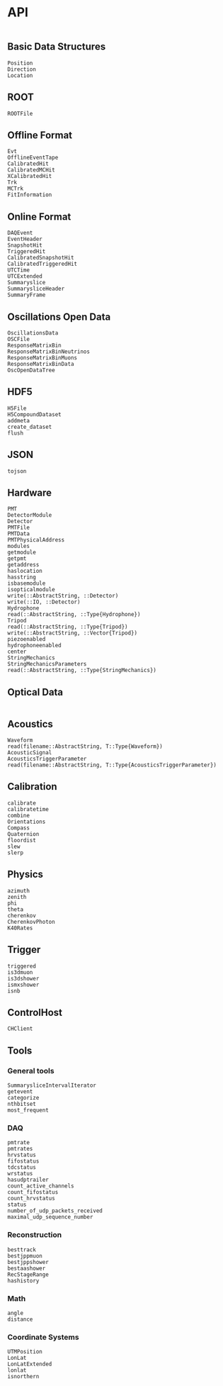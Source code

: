 # API


```@index
```

## Basic Data Structures

```@docs
Position
Direction
Location
```

## ROOT
```@docs
ROOTFile
```

## Offline Format
```@docs
Evt
OfflineEventTape
CalibratedHit
CalibratedMCHit
XCalibratedHit
Trk
MCTrk
FitInformation
```

## Online Format
```@docs
DAQEvent
EventHeader
SnapshotHit
TriggeredHit
CalibratedSnapshotHit
CalibratedTriggeredHit
UTCTime
UTCExtended
Summaryslice
SummarysliceHeader
SummaryFrame
```

## Oscillations Open Data
```@docs
OscillationsData
OSCFile
ResponseMatrixBin
ResponseMatrixBinNeutrinos
ResponseMatrixBinMuons
ResponseMatrixBinData
OscOpenDataTree
```

## HDF5
```@docs
H5File
H5CompoundDataset
addmeta
create_dataset
flush
```

## JSON
```@docs
tojson
```

## Hardware

```@docs
PMT
DetectorModule
Detector
PMTFile
PMTData
PMTPhysicalAddress
modules
getmodule
getpmt
getaddress
haslocation
hasstring
isbasemodule
isopticalmodule
write(::AbstractString, ::Detector)
write(::IO, ::Detector)
Hydrophone
read(::AbstractString, ::Type{Hydrophone})
Tripod
read(::AbstractString, ::Type{Tripod})
write(::AbstractString, ::Vector{Tripod})
piezoenabled
hydrophoneenabled
center
StringMechanics
StringMechanicsParameters
read(::AbstractString, ::Type{StringMechanics})
```

## Optical Data
```@docs

```

## Acoustics

```@docs
Waveform
read(filename::AbstractString, T::Type{Waveform})
AcousticSignal
AcousticsTriggerParameter
read(filename::AbstractString, T::Type{AcousticsTriggerParameter})
```

## Calibration
```@docs
calibrate
calibratetime
combine
Orientations
Compass
Quaternion
floordist
slew
slerp
```

## Physics
```@docs
azimuth
zenith
phi
theta
cherenkov
CherenkovPhoton
K40Rates
```

## Trigger
```@docs
triggered
is3dmuon
is3dshower
ismxshower
isnb
```

## ControlHost
```@docs
CHClient
```

## Tools

### General tools
```@docs
SummarysliceIntervalIterator
getevent
categorize
nthbitset
most_frequent
```

### DAQ
```@docs
pmtrate
pmtrates
hrvstatus
fifostatus
tdcstatus
wrstatus
hasudptrailer
count_active_channels
count_fifostatus
count_hrvstatus
status
number_of_udp_packets_received
maximal_udp_sequence_number
```

### Reconstruction
```@docs
besttrack
bestjppmuon
bestjppshower
bestaashower
RecStageRange
hashistory
```

### Math
```@docs
angle
distance
```

### Coordinate Systems
```@docs
UTMPosition
LonLat
LonLatExtended
lonlat
isnorthern
```
